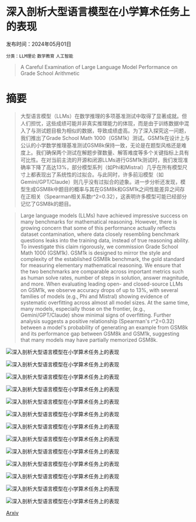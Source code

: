 # 深入剖析大型语言模型在小学算术任务上的表现

发布时间：2024年05月01日

`分类：LLM理论` `数学教育` `人工智能`

> A Careful Examination of Large Language Model Performance on Grade School Arithmetic

# 摘要

> 大型语言模型（LLMs）在数学推理的多项基准测试中取得了显著成就。但人们担忧，这些成绩可能并非真实推理能力的体现，而是由于训练数据中混入了与测试题目极为相似的数据，导致成绩虚高。为了深入探究这一问题，我们推出了Grade School Math 1000（GSM1k）测试。GSM1k在设计上与公认的小学数学推理基准测试GSM8k保持一致，无论是在题型风格还是难度上。我们确保两个测试在解题步骤数量、解答难度等多个关键指标上具有可比性。在对当前主流的开源和闭源LLMs进行GSM1k测试时，我们发现准确率下降了高达13%，部分模型系列（如Phi和Mistral）几乎在所有模型尺寸上都表现出了系统性的过拟合。与此同时，许多前沿模型（如Gemini/GPT/Claude）则几乎没有过拟合的迹象。进一步分析还发现，模型生成GSM8k中题目的概率与其在GSM8k和GSM1k之间性能差异之间存在正相关（Spearman相关系数r^2=0.32），这表明许多模型可能已经部分记忆了GSM8k的题目。

> Large language models (LLMs) have achieved impressive success on many benchmarks for mathematical reasoning. However, there is growing concern that some of this performance actually reflects dataset contamination, where data closely resembling benchmark questions leaks into the training data, instead of true reasoning ability. To investigate this claim rigorously, we commission Grade School Math 1000 (GSM1k). GSM1k is designed to mirror the style and complexity of the established GSM8k benchmark, the gold standard for measuring elementary mathematical reasoning. We ensure that the two benchmarks are comparable across important metrics such as human solve rates, number of steps in solution, answer magnitude, and more. When evaluating leading open- and closed-source LLMs on GSM1k, we observe accuracy drops of up to 13%, with several families of models (e.g., Phi and Mistral) showing evidence of systematic overfitting across almost all model sizes. At the same time, many models, especially those on the frontier, (e.g., Gemini/GPT/Claude) show minimal signs of overfitting. Further analysis suggests a positive relationship (Spearman's r^2=0.32) between a model's probability of generating an example from GSM8k and its performance gap between GSM8k and GSM1k, suggesting that many models may have partially memorized GSM8k.

![深入剖析大型语言模型在小学算术任务上的表现](../../../paper_images/2405.00332/gsm8k_vs_gsm8k_scale_0.0_special_bar.jpg)

![深入剖析大型语言模型在小学算术任务上的表现](../../../paper_images/2405.00332/x1.png)

![深入剖析大型语言模型在小学算术任务上的表现](../../../paper_images/2405.00332/answer_cdf.jpg)

![深入剖析大型语言模型在小学算术任务上的表现](../../../paper_images/2405.00332/gsm8k_vs_gsm8k_scale_0.0_good.jpg)

![深入剖析大型语言模型在小学算术任务上的表现](../../../paper_images/2405.00332/gsm8k_vs_gsm8k_scale_0.0_medium.jpg)

![深入剖析大型语言模型在小学算术任务上的表现](../../../paper_images/2405.00332/gsm8k_vs_gsm8k_scale_0.0_bad.jpg)

![深入剖析大型语言模型在小学算术任务上的表现](../../../paper_images/2405.00332/ll_graph.png)

![深入剖析大型语言模型在小学算术任务上的表现](../../../paper_images/2405.00332/instructions.png)

![深入剖析大型语言模型在小学算术任务上的表现](../../../paper_images/2405.00332/ll_graph_gsm1k.png)

![深入剖析大型语言模型在小学算术任务上的表现](../../../paper_images/2405.00332/ll_graph_difference.png)

![深入剖析大型语言模型在小学算术任务上的表现](../../../paper_images/2405.00332/gsm8k_vs_gsm8k_scale_0.0_good_bar.jpg)

![深入剖析大型语言模型在小学算术任务上的表现](../../../paper_images/2405.00332/gsm8k_vs_gsm8k_scale_0.0_medium_bar.jpg)

![深入剖析大型语言模型在小学算术任务上的表现](../../../paper_images/2405.00332/gsm8k_vs_gsm8k_scale_0.0_bad_bar.jpg)

[Arxiv](https://arxiv.org/abs/2405.00332)